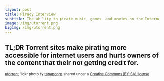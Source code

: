 ```yaml
---
layout: post
title: Piracy Interview
subtitle: The ability to pirate music, games, and movies on the Internet has become easier and easier with advances in technological services.
image: /img/utorrent.png
bigimg: /img/utorrent.png
---
```

## TL;DR Torrent sites make pirating more accessible for internet users and hurts owners of the content that their not getting credit for.

<small> <a title="utorrent" href="https://flickr.com/photos/tapaponga/4882557452">utorrent</a> flickr photo by <a href="https://flickr.com/people/tapaponga">tapaponga</a> shared under a <a href="https://creativecommons.org/licenses/by-sa/2.0/">Creative Commons (BY-SA) license</a> </small>
